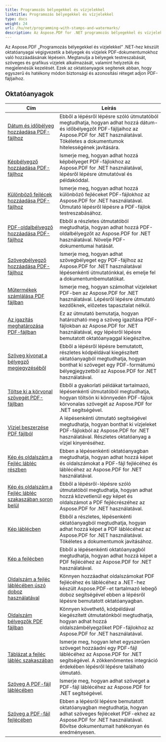 ```yaml
---
title: Programozás bélyegekkel és vízjelekkel
linktitle: Programozás bélyegekkel és vízjelekkel
type: docs
weight: 24
url: /hu/net/programming-with-stamps-and-watermarks/
description: Az Aspose.PDF for .NET programozás bélyegekkel és vízjelekkel oktatóanyagai megtanítják Önnek, hogyan adhat hozzá biztonsági és személyre szabott elemeket PDF-dokumentumaihoz.
---
```


Az Aspose.PDF „Programozás bélyegekkel és vízjelekkel” .NET-hez készült oktatóanyagai végigvezetik a bélyegek és vízjelek PDF-dokumentumokhoz való hozzáadásának lépésein. Megtanulja a bélyegek testreszabását, szöveges és grafikus vízjelek alkalmazását, valamint helyzetük és megjelenésük kezelését. Ezek az oktatóanyagok segítenek abban, hogy egyszerű és hatékony módon biztonsági és azonosítási réteget adjon PDF-fájljaihoz.

## Oktatóanyagok
| Cím | Leírás |
| --- | --- | 
| [Dátum és időbélyeg hozzáadása PDF-fájlhoz](./add-date-time-stamp/) | Ebből a lépésről lépésre szóló útmutatóból megtudhatja, hogyan adhat hozzá dátum- és időbélyegzőt PDF-fájljaihoz az Aspose.PDF for .NET használatával. Tökéletes a dokumentumok hitelességének javítására. |  
| [Képbélyegző hozzáadása PDF-fájlhoz](./add-image-stamp/) | Ismerje meg, hogyan adhat hozzá képbélyeget PDF-fájlokhoz az Aspose.PDF for .NET használatával, lépésről lépésre útmutatóval és példakóddal. |  
| [Különböző fejlécek hozzáadása PDF-fájlhoz](./adding-different-headers/) | Ismerje meg, hogyan adhat hozzá különböző fejléceket PDF-fájlokhoz az Aspose.PDF for .NET használatával. Útmutató lépésről lépésre a PDF-fájlok testreszabásához. |  
| [PDF-oldalbélyegző hozzáadása PDF-fájlhoz](./add-pdf-page-stamp/) | Ebből a részletes útmutatóból megtudhatja, hogyan adhat hozzá PDF-oldalbélyegzőt az Aspose.PDF for .NET használatával. Növelje PDF-dokumentumai hatását. |  
| [Szövegbélyegző hozzáadása PDF-fájlhoz](./add-text-stamp/) | Ismerje meg, hogyan adhat szövegbélyeget egy PDF-fájlhoz az Aspose.PDF for .NET használatával lépésenkénti útmutatónkkal, és emelje fel a dokumentumbemutatókat. |  
| [Műtermékek számlálása PDF fájlban](./counting-artifacts/) | Ismerje meg, hogyan számolhat vízjeleket PDF-ben az Aspose.PDF for .NET használatával. Lépésről lépésre útmutató kezdőknek, előzetes tapasztalat nélkül. |  
| [Az igazítás meghatározása PDF-fájlban](./define-alignment/) | Ez az útmutató bemutatja, hogyan határozható meg a szöveg igazítása PDF-fájlokban az Aspose.PDF for .NET használatával, egy lépésről lépésre bemutatott oktatóanyaggal kiegészítve. |  
| [Szöveg kivonat a bélyegző megjegyzéséből](./extract-text-from-stamp-annotation/) | Ebből a lépésről lépésre bemutatott, részletes kódpéldával kiegészített oktatóanyagból megtudhatja, hogyan bonthat ki szöveget egy PDF-formátumú bélyegjegyzetből az Aspose.PDF for .NET használatával. |  
| [Töltse ki a körvonal szövegét PDF-fájlban](./fill-stroke-text/) | Ebből a gyakorlati példákat tartalmazó, lépésenkénti útmutatóból megtudhatja, hogyan töltsön ki könnyedén PDF-fájlok körvonalas szövegét az Aspose.PDF for .NET segítségével. |  
| [Vízjel beszerzése PDF fájlból](./get-watermark/) | A lépésenkénti útmutató segítségével megtudhatja, hogyan bonthat ki vízjeleket PDF-fájlokból az Aspose.PDF for .NET használatával. Részletes oktatóanyag a vízjel kinyeréséhez. |  
| [Kép és oldalszám a Fejléc lábléc részben](./image-and-page-number-in-header-footer-section/) | Ebben a lépésenkénti oktatóanyagban megtudhatja, hogyan adhat hozzá képet és oldalszámokat a PDF-fájl fejlécéhez és láblécéhez az Aspose.PDF for .NET használatával. |  
| [Kép és oldalszám a Fejléc lábléc szakaszában soron belül](./image-and-page-number-in-header-footer-section-inline/) | Ebből a lépésről-lépésre szóló útmutatóból megtudhatja, hogyan adhat hozzá közvetlenül egy képet és oldalszámot a PDF fejlécrészéhez az Aspose.PDF for .NET használatával. |  
| [Kép láblécben](./image-in-footer/) | Ebből a részletes, lépésenkénti oktatóanyagból megtudhatja, hogyan adhat hozzá képet a PDF láblécéhez az Aspose.PDF for .NET használatával. Tökéletes a dokumentumok javításához. |  
| [Kép a fejlécben](./image-in-header/) | Ebből a lépésenkénti oktatóanyagból megtudhatja, hogyan adhat hozzá képet a PDF fejlécéhez az Aspose.PDF for .NET használatával. |  
| [Oldalszám a fejléc láblécében úszó doboz használatával](./page-number-in-header-footer-using-floating-box/) | Könnyen hozzáadhat oldalszámokat PDF fejlécéhez és láblécéhez a .NET-hez készült Aspose.PDF-et tartalmazó lebegő doboz segítségével ebben a lépésről lépésre bemutatott oktatóanyagban. |  
| [Oldalszám bélyegzők PDF fájlban](./page-number-stamps/) | Könnyen követhető, kódpéldával kiegészített útmutatónkból megtudhatja, hogyan adhat hozzá oldalszámbélyegzőket PDF-fájlokhoz az Aspose.PDF for .NET használatával. |  
| [Táblázat a fejléc lábléc szakaszában](./table-in-header-footer-section/) | Ismerje meg, hogyan lehet egyszerűen szöveget hozzáadni egy PDF-fájl láblécéhez az Aspose.PDF for .NET segítségével. A zökkenőmentes integráció érdekében lépésről lépésre található útmutató. |  
| [Szöveg A PDF-fájl láblécében](./text-in-footer/) | Ismerje meg, hogyan adhat szöveget a PDF-fájl láblécéhez az Aspose.PDF for .NET segítségével. |  
| [Szöveg a PDF-fájl fejlécében](./text-in-header/) | Ebben a lépésről lépésre bemutatott oktatóanyagban megtudhatja, hogyan adhat szöveges fejléceket PDF-ekhez az Aspose.PDF for .NET használatával. Bővítse dokumentumait hatékonyan és eredményesen. |  
